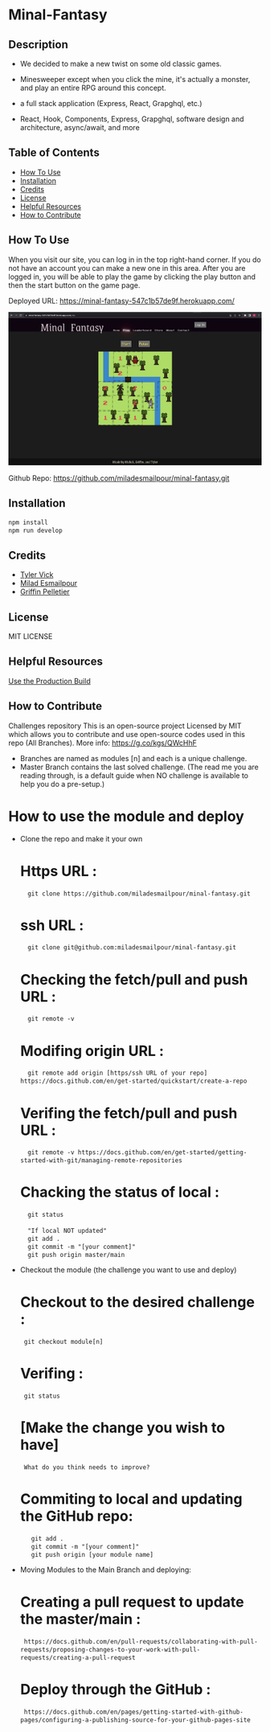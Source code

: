 # Minal-Fantasy

## Description

- We decided to make a new twist on some old classic games.

- Minesweeper except when you click the mine, it's actually a monster, and play an entire RPG around this concept.

- a full stack application (Express, React, Grapghql, etc.)

- React, Hook, Components, Express, Grapghql, software design and architecture, async/await, and more

## Table of Contents

- [How To Use](#how-to-use)
- [Installation](#installation)
- [Credits](#credits)
- [License](#license)
- [Helpful Resources](#helpful-resources)
- [How to Contribute](#how-to-contribute)

## How To Use

When you visit our site, you can log in in the top right-hand corner. If you do not have an account you can make a new one in this area. After you are logged in, you will be able to play the game by clicking the play button and then the start button on the game page.

Deployed URL: https://minal-fantasy-547c1b57de9f.herokuapp.com/

![alt text](./client/public/images/Minal-Fantasy-Screenshot.png)

Github Repo: https://github.com/miladesmailpour/minal-fantasy.git

## Installation

```
npm install
npm run develop

```

## Credits

- [Tyler Vick](https://github.com/jrtvick/jrtvick/)
- [Milad Esmailpour](https://github.com/miladesmailpour/)
- [Griffin Pelletier ](https://github.com/Sunderfire/)

## License

MIT LICENSE

## Helpful Resources

[Use the Production Build](https://legacy.reactjs.org/docs/optimizing-performance.html#use-the-production-build)

## How to Contribute

Challenges repository
This is an open-source project Licensed by MIT which allows you to contribute and use open-source codes used in this repo (All Branches).
More info: https://g.co/kgs/QWcHhF

- Branches are named as modules [n] and each is a unique challenge.
- Master Branch contains the last solved challenge. (The read me you are reading through, is a default guide when NO challenge is available to help you do a pre-setup.)

# How to use the module and deploy

- Clone the repo and make it your own

  # Https URL :

        git clone https://github.com/miladesmailpour/minal-fantasy.git

  # ssh URL :

        git clone git@github.com:miladesmailpour/minal-fantasy.git

  # Checking the fetch/pull and push URL :

        git remote -v

  # Modifing origin URL :

        git remote add origin [https/ssh URL of your repo] https://docs.github.com/en/get-started/quickstart/create-a-repo

  # Verifing the fetch/pull and push URL :

        git remote -v https://docs.github.com/en/get-started/getting-started-with-git/managing-remote-repositories

  # Chacking the status of local :

        git status

        "If local NOT updated"
        git add .
        git commit -m "[your comment]"
        git push origin master/main

- Checkout the module (the challenge you want to use and deploy)
  # Checkout to the desired challenge :
       git checkout module[n]
  # Verifing :
       git status
  # [Make the change you wish to have]
       What do you think needs to improve?
  # Commiting to local and updating the GitHub repo:
         git add .
         git commit -m "[your comment]"
         git push origin [your module name]
- Moving Modules to the Main Branch and deploying:
  # Creating a pull request to update the master/main :
       https://docs.github.com/en/pull-requests/collaborating-with-pull-requests/proposing-changes-to-your-work-with-pull-requests/creating-a-pull-request
  # Deploy through the GitHub :
       https://docs.github.com/en/pages/getting-started-with-github-pages/configuring-a-publishing-source-for-your-github-pages-site
